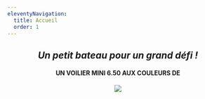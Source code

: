 ```yaml
---
eleventyNavigation:
  title: Accueil
  order: 1
---
```

<h2 style="text-align: center"><em>Un petit bateau pour un grand défi !</em></h2>

<h4 style="text-align: center">UN VOILIER MINI 6.50 AUX COULEURS DE</h4><p style="text-align: center"><img src="/images/logo_sos_1.png"></p>